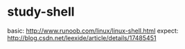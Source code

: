 # study-shell

basic: 
	http://www.runoob.com/linux/linux-shell.html
expect:
	http://blog.csdn.net/leexide/article/details/17485451
